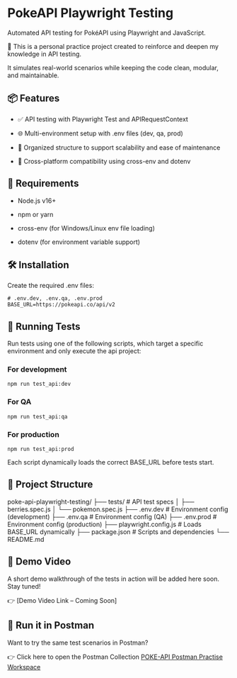 # PokeAPI Playwright Testing
Automated API testing for PokéAPI using Playwright and JavaScript.

🎯 This is a personal practice project created to reinforce and deepen my knowledge in API testing.

It simulates real-world scenarios while keeping the code clean, modular, and maintainable.

## 📦 Features
- ✅ API testing with Playwright Test and APIRequestContext

- 🌐 Multi-environment setup with .env files (dev, qa, prod)

- 📁 Organized structure to support scalability and ease of maintenance

- 🔄 Cross-platform compatibility using cross-env and dotenv

## 🚀 Requirements
- Node.js v16+

- npm or yarn

- cross-env (for Windows/Linux env file loading)

- dotenv (for environment variable support)

## 🛠️ Installation

Create the required .env files:

```
# .env.dev, .env.qa, .env.prod
BASE_URL=https://pokeapi.co/api/v2
```

## 🧪 Running Tests
Run tests using one of the following scripts, which target a specific environment and only execute the api project:

### For development
```
npm run test_api:dev
```

### For QA
```
npm run test_api:qa
```

### For production
```
npm run test_api:prod
```
Each script dynamically loads the correct BASE_URL before tests start.

## 📁 Project Structure
poke-api-playwright-testing/
├── tests/                   # API test specs
│   ├── berries.spec.js
│   └── pokemon.spec.js
├── .env.dev                 # Environment config (development)
├── .env.qa                  # Environment config (QA)
├── .env.prod                # Environment config (production)
├── playwright.config.js     # Loads BASE_URL dynamically
├── package.json             # Scripts and dependencies
└── README.md

## 🎥 Demo Video
A short demo walkthrough of the tests in action will be added here soon. Stay tuned!

👉 [Demo Video Link – Coming Soon]

## 🔁 Run it in Postman
Want to try the same test scenarios in Postman?

👉 Click here to open the Postman Collection [POKE-API Postman Practise Workspace](https://www.postman.com/cferreira89/test-pokeapi/overview)